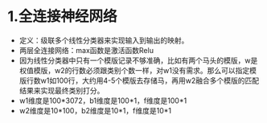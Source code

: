 # 1.全连接神经网络
- 定义：级联多个线性分类器来实现输入到输出的映射。
- 两层全连接网络：max函数是激活函数Relu 
- 因为线性分类器中只有一个模版记录不够准确，比如有两个马头的模版，w是权值模版，w2的行数必须跟类别个数一样，对w1没有需求。那么可以指定模版行数w1如100行，大约用4-5个模版去存储马，再用w2融合多个模版的匹配结果来实现最终类别打分。
- w1维度是100\*3072，b1维度是100\*1，f维度是100\*1
- w2维度是10\*100，b2维度是10\*1，f维度是10\*1
